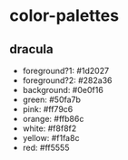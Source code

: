# color-palettes  
## dracula  
* foreground?1: #1d2027
* foreground?2: #282a36
* background: #0e0f16
* green: #50fa7b
* pink: #ff79c6
* orange: #ffb86c
* white: #f8f8f2
* yellow: #f1fa8c
* red: #ff5555
